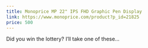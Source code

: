 ```yaml
---
title: Monoprice MP 22" IPS FHD Graphic Pen Display
link: https://www.monoprice.com/product?p_id=21825
price: 500
---
```


Did you win the lottery? I’ll take one of these…
